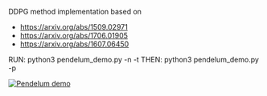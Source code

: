 
DDPG method implementation based on
  * https://arxiv.org/abs/1509.02971
  * https://arxiv.org/abs/1706.01905
  * https://arxiv.org/abs/1607.06450


RUN: python3 pendelum\_demo.py -n -t
THEN: python3 pendelum\_demo.py -p



<a href="https://giphy.com/gifs/pPhC9JJAvIOK3gfnz9"> <img src="https://media.giphy.com/media/pPhC9JJAvIOK3gfnz9/giphy.gif" title="Pendelum demo"/></a>
